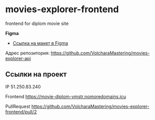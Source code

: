 # movies-explorer-frontend
frontend for diplom movie site

**Figma**

* [Ссылка на макет в Figma](https://disk.yandex.ru/d/KzUygMLgMYpoRQ)

Адрес репозитория: https://github.com/VolcharaMastering/movies-explorer-api
## Ссылки на проект

IP 51.250.83.240

Frontend https://movie-diplom-vmstr.nomoredomains.icu

PullRequest https://github.com/VolcharaMastering/movies-explorer-frontend/pull/2 
